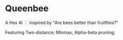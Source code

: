 # Queenbee
A Hex AI ： inspired by "Are bees better than fruitflies?"

Featuring 
Two-distance;
Minmax;
Alpha-beta pruning;
